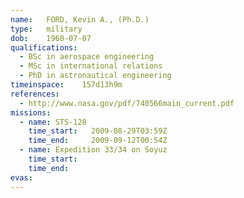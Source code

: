```yaml
---
name:	FORD, Kevin A., (Ph.D.)
type:	military
dob:	1960-07-07
qualifications:
  - BSc in aerospace engineering
  - MSc in international relations
  - PhD in astronautical engineering
timeinspace:	157d13h9m
references:
  - http://www.nasa.gov/pdf/740566main_current.pdf
missions:
  - name: STS-128
    time_start:   2009-08-29T03:59Z
    time_end:     2009-09-12T00:54Z
  - name: Expedition 33/34 on Soyuz
    time_start:   
    time_end:     
evas:
---
```

